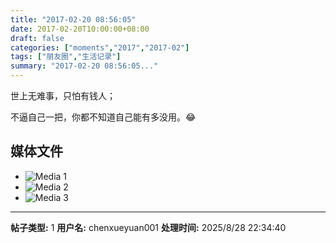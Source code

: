 ```yaml
---
title: "2017-02-20 08:56:05"
date: 2017-02-20T10:00:00+08:00
draft: false
categories: ["moments","2017","2017-02"]
tags: ["朋友圈","生活记录"]
summary: "2017-02-20 08:56:05..."
---
```


世上无难事，只怕有钱人；

不逼自己一把，你都不知道自己能有多没用。😂

## 媒体文件

- ![Media 1](/Moments/photos/2017-02-20/201702200856050.jpg)
- ![Media 2](/Moments/photos/2017-02-20/201702200856051.jpg)
- ![Media 3](/Moments/photos/2017-02-20/201702200856052.jpg)

---

**帖子类型:** 1
**用户名:** chenxueyuan001
**处理时间:** 2025/8/28 22:34:40
